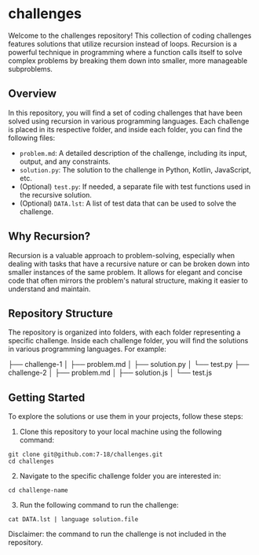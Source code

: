 # challenges

Welcome to the challenges repository! This collection of coding challenges features solutions that utilize recursion instead of loops. Recursion is a powerful technique in programming where a function calls itself to solve complex problems by breaking them down into smaller, more manageable subproblems.

## Overview

In this repository, you will find a set of coding challenges that have been solved using recursion in various programming languages. Each challenge is placed in its respective folder, and inside each folder, you can find the following files:

- `problem.md`: A detailed description of the challenge, including its input, output, and any constraints.
- `solution.py`: The solution to the challenge in Python, Kotlin, JavaScript, etc.
- (Optional) `test.py`: If needed, a separate file with test functions used in the recursive solution.
- (Optional) `DATA.lst`: A list of test data that can be used to solve the challenge.

## Why Recursion?

Recursion is a valuable approach to problem-solving, especially when dealing with tasks that have a recursive nature or can be broken down into smaller instances of the same problem. It allows for elegant and concise code that often mirrors the problem's natural structure, making it easier to understand and maintain.

## Repository Structure

The repository is organized into folders, with each folder representing a specific challenge. Inside each challenge folder, you will find the solutions in various programming languages. For example:

├── challenge-1
│ ├── problem.md
│ ├── solution.py
│ └── test.py
├── challenge-2
│ ├── problem.md
│ ├── solution.js
│ └── test.js


## Getting Started

To explore the solutions or use them in your projects, follow these steps:

1. Clone this repository to your local machine using the following command:

```
git clone git@github.com:7-18/challenges.git
cd challenges
```

2. Navigate to the specific challenge folder you are interested in:

```
cd challenge-name
```

3. Run the following command to run the challenge:

```
cat DATA.lst | language solution.file
```

Disclaimer: the command to run the challenge is not included in the repository.
